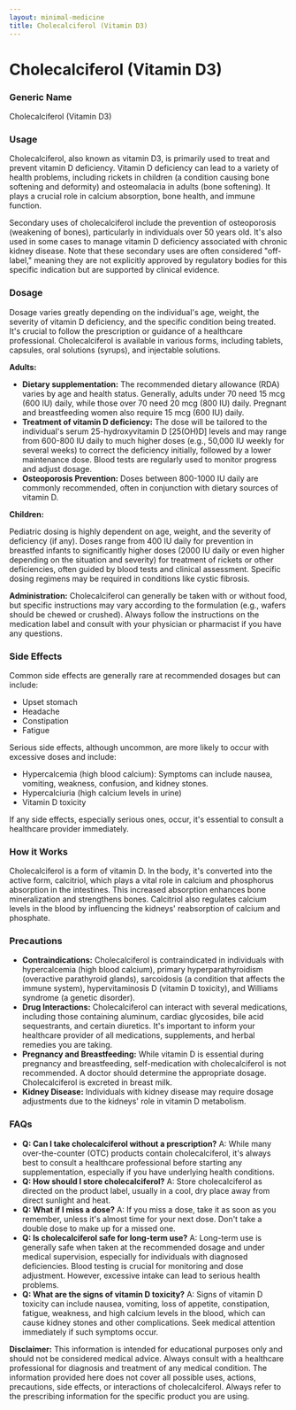 ```yaml
---
layout: minimal-medicine
title: Cholecalciferol (Vitamin D3)
---
```


# Cholecalciferol (Vitamin D3)
### Generic Name
Cholecalciferol (Vitamin D3)

### Usage

Cholecalciferol, also known as vitamin D3, is primarily used to treat and prevent vitamin D deficiency.  Vitamin D deficiency can lead to a variety of health problems, including rickets in children (a condition causing bone softening and deformity) and osteomalacia in adults (bone softening).  It plays a crucial role in calcium absorption, bone health, and immune function.

Secondary uses of cholecalciferol include the prevention of osteoporosis (weakening of bones), particularly in individuals over 50 years old.  It's also used in some cases to manage vitamin D deficiency associated with chronic kidney disease.  Note that these secondary uses are often considered "off-label," meaning they are not explicitly approved by regulatory bodies for this specific indication but are supported by clinical evidence.

### Dosage

Dosage varies greatly depending on the individual's age, weight, the severity of vitamin D deficiency, and the specific condition being treated.  It's crucial to follow the prescription or guidance of a healthcare professional.  Cholecalciferol is available in various forms, including tablets, capsules, oral solutions (syrups), and injectable solutions.  

**Adults:**

* **Dietary supplementation:** The recommended dietary allowance (RDA) varies by age and health status. Generally, adults under 70 need 15 mcg (600 IU) daily, while those over 70 need 20 mcg (800 IU) daily. Pregnant and breastfeeding women also require 15 mcg (600 IU) daily.
* **Treatment of vitamin D deficiency:**  The dose will be tailored to the individual's serum 25-hydroxyvitamin D [25(OH)D] levels and may range from 600-800 IU daily to much higher doses (e.g., 50,000 IU weekly for several weeks) to correct the deficiency initially, followed by a lower maintenance dose.  Blood tests are regularly used to monitor progress and adjust dosage.
* **Osteoporosis Prevention:**  Doses between 800-1000 IU daily are commonly recommended, often in conjunction with dietary sources of vitamin D.

**Children:**

Pediatric dosing is highly dependent on age, weight, and the severity of deficiency (if any). Doses range from 400 IU daily for prevention in breastfed infants to significantly higher doses (2000 IU daily or even higher depending on the situation and severity) for treatment of rickets or other deficiencies, often guided by blood tests and clinical assessment. Specific dosing regimens may be required in conditions like cystic fibrosis.


**Administration:** Cholecalciferol can generally be taken with or without food, but specific instructions may vary according to the formulation (e.g., wafers should be chewed or crushed). Always follow the instructions on the medication label and consult with your physician or pharmacist if you have any questions.

### Side Effects

Common side effects are generally rare at recommended dosages but can include:

* Upset stomach
* Headache
* Constipation
* Fatigue

Serious side effects, although uncommon, are more likely to occur with excessive doses and include:

* Hypercalcemia (high blood calcium):  Symptoms can include nausea, vomiting, weakness, confusion, and kidney stones.
* Hypercalciuria (high calcium levels in urine)
* Vitamin D toxicity


If any side effects, especially serious ones, occur, it's essential to consult a healthcare provider immediately.

### How it Works

Cholecalciferol is a form of vitamin D.  In the body, it's converted into the active form, calcitriol, which plays a vital role in calcium and phosphorus absorption in the intestines. This increased absorption enhances bone mineralization and strengthens bones. Calcitriol also regulates calcium levels in the blood by influencing the kidneys' reabsorption of calcium and phosphate.


### Precautions

* **Contraindications:** Cholecalciferol is contraindicated in individuals with hypercalcemia (high blood calcium), primary hyperparathyroidism (overactive parathyroid glands), sarcoidosis (a condition that affects the immune system), hypervitaminosis D (vitamin D toxicity), and Williams syndrome (a genetic disorder).
* **Drug Interactions:** Cholecalciferol can interact with several medications, including those containing aluminum, cardiac glycosides, bile acid sequestrants, and certain diuretics.  It's important to inform your healthcare provider of all medications, supplements, and herbal remedies you are taking.
* **Pregnancy and Breastfeeding:**  While vitamin D is essential during pregnancy and breastfeeding, self-medication with cholecalciferol is not recommended.  A doctor should determine the appropriate dosage.  Cholecalciferol is excreted in breast milk.
* **Kidney Disease:**  Individuals with kidney disease may require dosage adjustments due to the kidneys' role in vitamin D metabolism.

### FAQs

* **Q: Can I take cholecalciferol without a prescription?** A:  While many over-the-counter (OTC) products contain cholecalciferol, it's always best to consult a healthcare professional before starting any supplementation, especially if you have underlying health conditions.
* **Q: How should I store cholecalciferol?** A: Store cholecalciferol as directed on the product label, usually in a cool, dry place away from direct sunlight and heat.
* **Q:  What if I miss a dose?** A:  If you miss a dose, take it as soon as you remember, unless it's almost time for your next dose. Don't take a double dose to make up for a missed one.
* **Q:  Is cholecalciferol safe for long-term use?** A: Long-term use is generally safe when taken at the recommended dosage and under medical supervision, especially for individuals with diagnosed deficiencies. Blood testing is crucial for monitoring and dose adjustment. However, excessive intake can lead to serious health problems.
* **Q: What are the signs of vitamin D toxicity?** A:  Signs of vitamin D toxicity can include nausea, vomiting, loss of appetite, constipation, fatigue, weakness, and high calcium levels in the blood, which can cause kidney stones and other complications.  Seek medical attention immediately if such symptoms occur.


**Disclaimer:** This information is intended for educational purposes only and should not be considered medical advice.  Always consult with a healthcare professional for diagnosis and treatment of any medical condition.  The information provided here does not cover all possible uses, actions, precautions, side effects, or interactions of cholecalciferol.  Always refer to the prescribing information for the specific product you are using.
